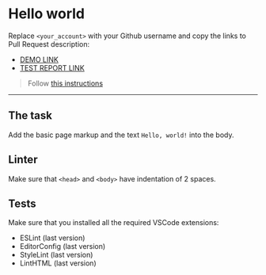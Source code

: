 # Hello world

Replace `<your_account>` with your Github username and copy the links to Pull Request description:
- [DEMO LINK](https://xpopovdmitryx.github.io/layout_hello-world/)
- [TEST REPORT LINK](https://xpopovdmitryx.github.io/layout_hello-world/report/html_report/)

> Follow [this instructions](https://mate-academy.github.io/layout_task-guideline/#how-to-solve-the-layout-tasks-on-github)
___

## The task

Add the basic page markup and the text `Hello, world!` into the body.

## Linter

Make sure that `<head>` and `<body>` have indentation of 2 spaces.

## Tests

Make sure that you installed all the required VSCode extensions:

- ESLint (last version)
- EditorConfig (last version)
- StyleLint (last version)
- LintHTML (last version)
